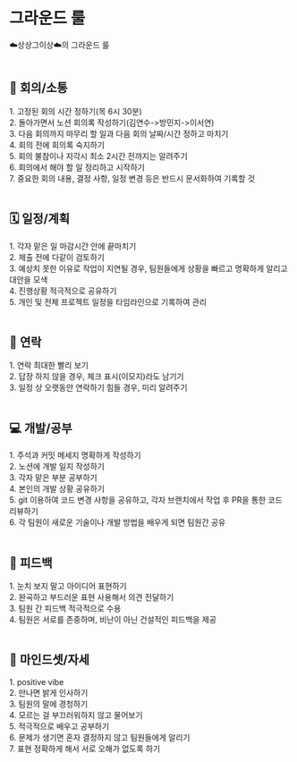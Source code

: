 # 그라운드 룰

☁️상상그이상☁️의 그라운드 룰
</br>
</br>

<h2>🤹 회의/소통</h2>
	1. 고정된 회의 시간 정하기(목 6시 30분)</br>
  	2. 돌아가면서 노션 회의록 작성하기(김연수->방민지->이서연)</br>
  	3. 다음 회의까지 마무리 할 일과 다음 회의 날짜/시간 정하고 마치기</br>
 	4. 회의 전에 회의록 숙지하기</br>
  	5. 회의 불참이나 지각시 최소 2시간 전까지는 알려주기</br>
 	6. 회의에서 해야 할 일 정리하고 시작하기</br>
 	7. 중요한 회의 내용, 결정 사항, 일정 변경 등은 반드시 문서화하여 기록할 것</br>
</br>

<h2>🗓️ 일정/계획</h2>
 	1. 각자 맡은 일 마감시간 안에 끝마치기</br>
 	2. 제출 전에 다같이 검토하기</br>
 	3. 예상치 못한 이유로 작업이 지연될 경우, 팀원들에게 상황을 빠르고 명확하게 알리고 대안을 모색</br>
 	4. 진행상황 적극적으로 공유하기</br>
 	5. 개인 및 전체 프로젝트 일정을 타임라인으로 기록하여 관리</br>
</br>

<h2>📱 연락</h2>
	1. 연락 최대한 빨리 보기</br>
	2. 답장 하지 않을 경우, 체크 표시(이모지)라도 남기기</br>
	3. 일정 상 오랫동안 연락하기 힘들 경우, 미리 알려주기</br>
</br>

 <h2>💻 개발/공부</h2>
 	1. 주석과 커밋 메세지 명확하게 작성하기</br>
	2. 노션에 개발 일지 작성하기</br>
	3. 각자 맡은 부분 공부하기</br>
	4. 본인의 개발 상황 공유하기</br>
	5. git 이용하여 코드 변경 사항을 공유하고, 각자 브랜치에서 작업 후 PR을 통한 코드 리뷰하기</br>
 	6. 각 팀원이 새로운 기술이나 개발 방법을 배우게 되면 팀원간 공유</br>

</br>

 <h2>🤝 피드백</h2>
 	1. 눈치 보지 말고 아이디어 표현하기</br>
 	2. 완곡하고 부드러운 표현 사용해서 의견 전달하기</br>
  	3. 팀원 간 피드백 적극적으로 수용</br>
   	4. 팀원은 서로를 존중하며, 비난이 아닌 건설적인 피드백을 제공</br>
</br>

 <h2>🙂 마인드셋/자세</h2>
 	1. positive vibe</br>
	2. 만나면 밝게 인사하기</br>
	3. 팀원의 말에 경청하기</br>
	4. 모르는 걸 부끄러워하지 않고 물어보기</br>
	5. 적극적으로 배우고 공부하기</br>
 	6. 문제가 생기면 혼자 결정하지 않고 팀원들에게 알리기</br>
  	7. 표현 정확하게 해서 서로 오해가 없도록 하기</br>

